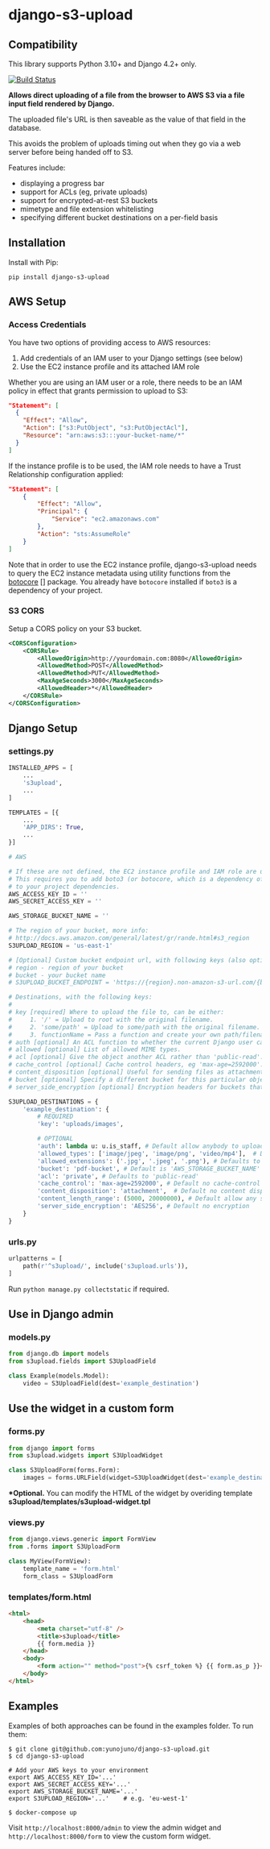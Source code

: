 # django-s3-upload

## Compatibility

This library supports Python 3.10+ and Django 4.2+ only.

[![Build Status](https://travis-ci.org/yunojuno/django-s3upload.svg?branch=master)](https://travis-ci.org/yunojuno/django-s3upload)

**Allows direct uploading of a file from the browser to AWS S3 via a file input field rendered by
Django.**

The uploaded file's URL is then saveable as the value of that field in the database.

This avoids the problem of uploads timing out when they go via a web server before being handed off
to S3.

Features include:

-   displaying a progress bar
-   support for ACLs (eg, private uploads)
-   support for encrypted-at-rest S3 buckets
-   mimetype and file extension whitelisting
-   specifying different bucket destinations on a per-field basis

## Installation

Install with Pip:

`pip install django-s3-upload`

## AWS Setup

### Access Credentials

You have two options of providing access to AWS resources:

1. Add credentials of an IAM user to your Django settings (see below)
2. Use the EC2 instance profile and its attached IAM role

Whether you are using an IAM user or a role, there needs to be an IAM policy in effect that grants
permission to upload to S3:

```json
"Statement": [
  {
    "Effect": "Allow",
    "Action": ["s3:PutObject", "s3:PutObjectAcl"],
    "Resource": "arn:aws:s3:::your-bucket-name/*"
  }
]
```

If the instance profile is to be used, the IAM role needs to have a Trust Relationship configuration
applied:

```json
"Statement": [
	{
		"Effect": "Allow",
		"Principal": {
			"Service": "ec2.amazonaws.com"
		},
		"Action": "sts:AssumeRole"
	}
]
```

Note that in order to use the EC2 instance profile, django-s3-upload needs to query the EC2 instance
metadata using utility functions from the [botocore] [] package. You already have `botocore`
installed if `boto3` is a dependency of your project.

### S3 CORS

Setup a CORS policy on your S3 bucket.

```xml
<CORSConfiguration>
    <CORSRule>
        <AllowedOrigin>http://yourdomain.com:8080</AllowedOrigin>
        <AllowedMethod>POST</AllowedMethod>
        <AllowedMethod>PUT</AllowedMethod>
        <MaxAgeSeconds>3000</MaxAgeSeconds>
        <AllowedHeader>*</AllowedHeader>
    </CORSRule>
</CORSConfiguration>
```

## Django Setup

### settings.py

```python
INSTALLED_APPS = [
    ...
    's3upload',
    ...
]

TEMPLATES = [{
    ...
    'APP_DIRS': True,
    ...
}]

# AWS

# If these are not defined, the EC2 instance profile and IAM role are used.
# This requires you to add boto3 (or botocore, which is a dependency of boto3)
# to your project dependencies.
AWS_ACCESS_KEY_ID = ''
AWS_SECRET_ACCESS_KEY = ''

AWS_STORAGE_BUCKET_NAME = ''

# The region of your bucket, more info:
# http://docs.aws.amazon.com/general/latest/gr/rande.html#s3_region
S3UPLOAD_REGION = 'us-east-1'

# [Optional] Custom bucket endpoint url, with following keys (also optional):
# region - region of your bucket
# bucket - your bucket name
# S3UPLOAD_BUCKET_ENDPOINT = 'https://{region}.non-amazon-s3-url.com/{bucket}'

# Destinations, with the following keys:
#
# key [required] Where to upload the file to, can be either:
#     1. '/' = Upload to root with the original filename.
#     2. 'some/path' = Upload to some/path with the original filename.
#     3. functionName = Pass a function and create your own path/filename.
# auth [optional] An ACL function to whether the current Django user can perform this action.
# allowed [optional] List of allowed MIME types.
# acl [optional] Give the object another ACL rather than 'public-read'.
# cache_control [optional] Cache control headers, eg 'max-age=2592000'.
# content_disposition [optional] Useful for sending files as attachments.
# bucket [optional] Specify a different bucket for this particular object.
# server_side_encryption [optional] Encryption headers for buckets that require it.

S3UPLOAD_DESTINATIONS = {
    'example_destination': {
        # REQUIRED
        'key': 'uploads/images',

        # OPTIONAL
        'auth': lambda u: u.is_staff, # Default allow anybody to upload
        'allowed_types': ['image/jpeg', 'image/png', 'video/mp4'],  # Default allow all mime types
        'allowed_extensions': ('.jpg', '.jpeg', '.png'), # Defaults to all extensions
        'bucket': 'pdf-bucket', # Default is 'AWS_STORAGE_BUCKET_NAME'
        'acl': 'private', # Defaults to 'public-read'
        'cache_control': 'max-age=2592000', # Default no cache-control
        'content_disposition': 'attachment',  # Default no content disposition
        'content_length_range': (5000, 20000000), # Default allow any size
        'server_side_encryption': 'AES256', # Default no encryption
    }
}
```

### urls.py

```python
urlpatterns = [
    path(r'^s3upload/', include('s3upload.urls')),
]
```

Run `python manage.py collectstatic` if required.

## Use in Django admin

### models.py

```python
from django.db import models
from s3upload.fields import S3UploadField

class Example(models.Model):
    video = S3UploadField(dest='example_destination')
```

## Use the widget in a custom form

### forms.py

```python
from django import forms
from s3upload.widgets import S3UploadWidget

class S3UploadForm(forms.Form):
    images = forms.URLField(widget=S3UploadWidget(dest='example_destination'))
```

**\*Optional.** You can modify the HTML of the widget by overiding template
**s3upload/templates/s3upload-widget.tpl**

### views.py

```python
from django.views.generic import FormView
from .forms import S3UploadForm

class MyView(FormView):
    template_name = 'form.html'
    form_class = S3UploadForm
```

### templates/form.html

```html
<html>
    <head>
        <meta charset="utf-8" />
        <title>s3upload</title>
        {{ form.media }}
    </head>
    <body>
        <form action="" method="post">{% csrf_token %} {{ form.as_p }}</form>
    </body>
</html>
```

## Examples

Examples of both approaches can be found in the examples folder. To run them:

```shell
$ git clone git@github.com:yunojuno/django-s3-upload.git
$ cd django-s3-upload

# Add your AWS keys to your environment
export AWS_ACCESS_KEY_ID='...'
export AWS_SECRET_ACCESS_KEY='...'
export AWS_STORAGE_BUCKET_NAME='...'
export S3UPLOAD_REGION='...'    # e.g. 'eu-west-1'

$ docker-compose up
```

Visit `http://localhost:8000/admin` to view the admin widget and `http://localhost:8000/form` to
view the custom form widget.

[botocore]: https://github.com/boto/botocore
